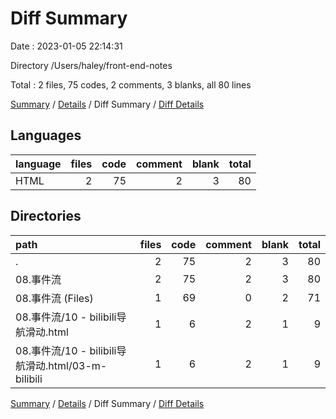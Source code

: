 # Diff Summary

Date : 2023-01-05 22:14:31

Directory /Users/haley/front-end-notes

Total : 2 files,  75 codes, 2 comments, 3 blanks, all 80 lines

[Summary](results.md) / [Details](details.md) / Diff Summary / [Diff Details](diff-details.md)

## Languages
| language | files | code | comment | blank | total |
| :--- | ---: | ---: | ---: | ---: | ---: |
| HTML | 2 | 75 | 2 | 3 | 80 |

## Directories
| path | files | code | comment | blank | total |
| :--- | ---: | ---: | ---: | ---: | ---: |
| . | 2 | 75 | 2 | 3 | 80 |
| 08.事件流 | 2 | 75 | 2 | 3 | 80 |
| 08.事件流 (Files) | 1 | 69 | 0 | 2 | 71 |
| 08.事件流/10 - bilibili导航滑动.html | 1 | 6 | 2 | 1 | 9 |
| 08.事件流/10 - bilibili导航滑动.html/03-m-bilibili | 1 | 6 | 2 | 1 | 9 |

[Summary](results.md) / [Details](details.md) / Diff Summary / [Diff Details](diff-details.md)